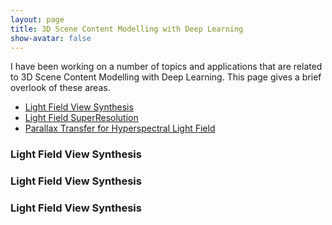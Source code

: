 ```yaml
---
layout: page
title: 3D Scene Content Modelling with Deep Learning
show-avatar: false
---
```


I have been working on a number of topics and applications that are related to 3D Scene Content Modelling with Deep Learning. This page gives a brief overlook of these areas.

- [Light Field View Synthesis](#viewSyn)  
- [Light Field SuperResolution](#SR)    
- [Parallax Transfer for Hyperspectral Light Field](#hf)    

### <a name="viewSyn"></a> Light Field View Synthesis
  
### <a name="SR"></a> Light Field View Synthesis
  
### <a name="hf"></a> Light Field View Synthesis
